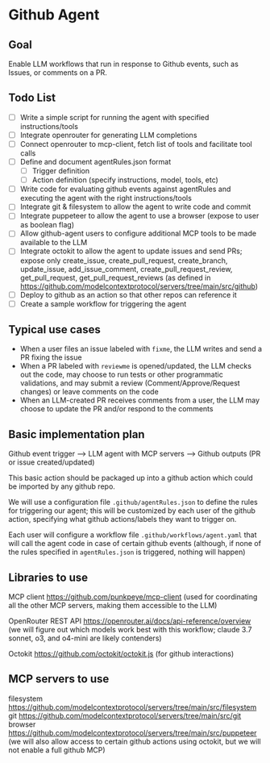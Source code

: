 # Github Agent

## Goal

Enable LLM workflows that run in response to Github events, such as Issues, or comments on a PR.

## Todo List

- [ ] Write a simple script for running the agent with specified instructions/tools
- [ ] Integrate openrouter for generating LLM completions
- [ ] Connect openrouter to mcp-client, fetch list of tools and facilitate tool calls
- [ ] Define and document agentRules.json format
  - [ ] Trigger definition
  - [ ] Action definition (specify instructions, model, tools, etc)
- [ ] Write code for evaluating github events against agentRules and executing the agent with the right instructions/tools
- [ ] Integrate git & filesystem to allow the agent to write code and commit
- [ ] Integrate puppeteer to allow the agent to use a browser (expose to user as boolean flag)
- [ ] Allow github-agent users to configure additional MCP tools to be made available to the LLM
- [ ] Integrate octokit to allow the agent to update issues and send PRs; expose only create_issue, create_pull_request, create_branch, update_issue, add_issue_comment, create_pull_request_review, get_pull_request, get_pull_request_reviews (as defined in https://github.com/modelcontextprotocol/servers/tree/main/src/github)
- [ ] Deploy to github as an action so that other repos can reference it
- [ ] Create a sample workflow for triggering the agent

## Typical use cases

- When a user files an issue labeled with `fixme`, the LLM writes and send a PR fixing the issue
- When a PR labeled with `reviewme` is opened/updated, the LLM checks out the code, may choose to run tests or other programmatic validations, and may submit a review (Comment/Approve/Request changes) or leave comments on the code
- When an LLM-created PR receives comments from a user, the LLM may choose to update the PR and/or respond to the comments

## Basic implementation plan

Github event trigger --> LLM agent with MCP servers --> Github outputs (PR or issue created/updated)

This basic action should be packaged up into a github action which could be imported by any github repo.

We will use a configuration file `.github/agentRules.json` to define the rules for triggering our agent; this will be customized by each user of the github action, specifying what github actions/labels they want to trigger on.

Each user will configure a workflow file `.github/workflows/agent.yaml` that will call the agent code in case of certain github events (although, if none of the rules specified in `agentRules.json` is triggered, nothing will happen)

## Libraries to use

MCP client https://github.com/punkpeye/mcp-client (used for coordinating all the other MCP servers, making them accessible to the LLM)

OpenRouter REST API https://openrouter.ai/docs/api-reference/overview (we will figure out which models work best with this workflow; claude 3.7 sonnet, o3, and o4-mini are likely contenders)

Octokit https://github.com/octokit/octokit.js (for github interactions)

## MCP servers to use

filesystem https://github.com/modelcontextprotocol/servers/tree/main/src/filesystem
git https://github.com/modelcontextprotocol/servers/tree/main/src/git
browser https://github.com/modelcontextprotocol/servers/tree/main/src/puppeteer
(we will also allow access to certain github actions using octokit, but we will not enable a full github MCP)